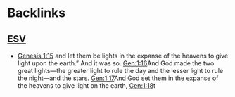 
# Backlinks
## [ESV](<ESV.md>)
- [Genesis 1:15](<Genesis 1:15.md>) and let them be lights in the expanse of the heavens to give light upon the earth.” And it was so. [Gen:1:16](<Gen:1:16.md>)And God made the two great lights—the greater light to rule the day and the lesser light to rule the night—and the stars. [Gen:1:17](<Gen:1:17.md>)And God set them in the expanse of the heavens to give light on the earth, [Gen:1:18](<Gen:1:18.md>)t

